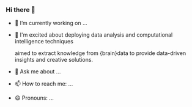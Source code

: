 ### Hi there 👋

<!--
**MartynaPlomecka/MartynaPlomecka** is a ✨ _special_ ✨ repository because its `README.md` (this file) appears on your GitHub profile.
-->

- 🔭 I’m currently working on ...
- 🌱 I'm excited about deploying data analysis and computational intelligence techniques
  
  aimed to extract knowledge from {brain}data to provide data-driven insights and creative solutions.
- 💬 Ask me about ...
- 📫 How to reach me: ...
- 😄 Pronouns: ...


